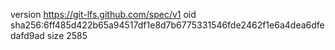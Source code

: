version https://git-lfs.github.com/spec/v1
oid sha256:6ff485d422b65a94517df1e8d7b6775331546fde2462f1e6a4dea6dfedafd9ad
size 2585

